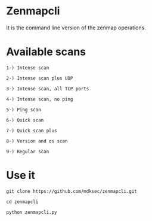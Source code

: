 # Zenmapcli

It is the command line version of the zenmap operations.

# Available scans

    1-) Intense scan
    
    2-) Intense scan plus UDP
    
    3-) Intense scan, all TCP ports
    
    4-) Intense scan, no ping

    5-) Ping scan

    6-) Quick scan

    7-) Quick scan plus

    8-) Version and os scan

    9-) Regular scan

# Use it

    git clone https://github.com/mdksec/zenmapcli.git
    
    cd zenmapcli

    python zenmapcli.py

